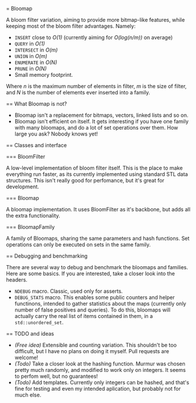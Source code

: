 = Bloomap

A bloom filter variation, aiming to provide more bitmap-like features, while
keeping most of the bloom filter advantages. Namely:

 - `INSERT` close to *O(1)* (currently aiming for *O(log(n/m))* on average)
 - `QUERY` in *O(1)*
 - `INTERSECT` in *O(m)*
 - `UNION` in *O(m)*
 - `ENUMERATE` in *O(N)*
 - `PRUNE` in *O(N)*
 - Small memory footprint.

Where *n* is the maximum number of elements in filter, *m* is the size of
filter, and *N* is the number of elements ever inserted into a family.

== What Bloomap is not?

 - Bloomap isn't a replacement for bitmaps, vectors, linked lists and so on.
 - Bloomap isn't efficient on itself. It gets interesting if you have one family
   with many bloomaps, and do a lot of set operations over them. How large you
   ask? Nobody knows yet!

== Classes and interface

=== BloomFilter

A low-level implementation of bloom filter itself. This is the place to make
everything run faster, as its currently implemented using standard STL data
structures. This isn't really good for perfomance, but it's great for
development.

=== Bloomap

A bloomap implementation. It uses BloomFilter as it's backbone, but adds all the
extra functionality.

=== BloomapFamily

A family of Bloomaps, sharing the same parameters and hash functions. Set
operations can only be executed on sets in the same family.

== Debugging and benchmarking

There are several way to debug and benchmark the bloomaps and families. Here are
some basics. If you are interested, take a closer look into the headers.

 - `NDEBUG` macro. Classic, used only for asserts.
 - `DEBUG_STATS` macro. This enables some public counters and helper functinons,
   intended to gather statistics about the maps (currently only number of false
   positives and queries). To do this, bloomaps will actually carry the
   real list of items contained in them, in a `std::unordered_set`.

== TODO and ideas

 - *(Free idea)* Extensible and counting variation. This shouldn't be too difficult, but I
   have no plans on doing it myself. Pull requests are welcome!
 - *(Todo)* Take a closer look at the hashing function. Murmur was chosen pretty
   much randomly, and modified to work only on integers. It seems to perfom
   well, but no guarantees!
 - *(Todo)* Add templates. Currently only integers can be hashed, and that's
   fine for testing and even my intended aplication, but probably not for much
   else.
